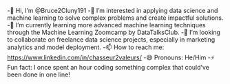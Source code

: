 -👋 Hi, I’m @Bruce2Cluny191
-👀 I’m interested in applying data science and machine learning to solve complex problems and create impactful solutions.
-🌱 I’m currently learning more advanced machine learning techniques through the Machine Learning Zoomcamp by DataTalksClub.
-💞️ I’m looking to collaborate on freelance data science projects, especially in marketing analytics and model deployment.
-📫 How to reach me: https://www.linkedin.com/in/chasseur2valeurs/
-😄 Pronouns: He/Him
-⚡ Fun fact: I once spent an hour coding something complex that could’ve been done in one line!

<!---
Bruce2Cluny191/Bruce2Cluny191 is a ✨ special ✨ repository because its `README.md` (this file) appears on your GitHub profile.
You can click the Preview link to take a look at your changes.
--->
